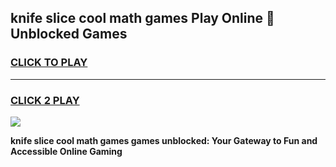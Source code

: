 
## knife slice cool math games Play Online 👋 Unblocked Games
<h3>
<a href="https://news.freeplayer.one?title=knife_slice_cool_math_games&ref=17CMG">CLICK TO PLAY</a></h3>
<hr>

<h3>
<a href="https://news.freeplayer.one?title=knife_slice_cool_math_games&ref=17CMG">CLICK 2 PLAY</a>
  
</h3>

<a href="https://news.freeplayer.one?title=knife_slice_cool_math_games&ref=17CMG/"><img src="https://clearcache.store/games.png"></a>


**knife slice cool math games games unblocked: Your Gateway to Fun and Accessible Online Gaming**
